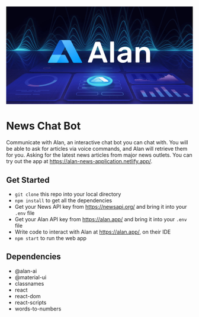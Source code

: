 ![Alan Logo](./src/images/alan-logo.jpg)

# News Chat Bot
Communicate with Alan, an interactive chat bot you can chat with. You will be able to ask for articles via voice commands, and Alan will retrieve them for you. Asking for the latest news articles from major news outlets. You can try out the app at https://alan-news-application.netlify.app/.

## Get Started
- `git clone` this repo into your local directory
- `npm install` to get all the dependencies
- Get your News API key from <https://newsapi.org/> and bring it into your `.env` file
- Get your Alan API key from <https://alan.app/> and bring it into your `.env` file
- Write code to interact with Alan at <https://alan.app/>, on their IDE
- `npm start` to run the web app

## Dependencies
- @alan-ai
- @material-ui
- classnames
- react
- react-dom
- react-scripts
- words-to-numbers
